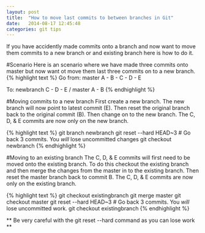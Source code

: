 ```yaml
---
layout: post
title:  "How to move last commits to between branches in Git"
date:   2014-08-17 12:45:48
categories: git tips
---
```


If you have accidently made commits onto a branch and now want to move them commits to a new branch or and existing branch here is how to do it.

#Scenario
Here is an scenario where we have made three commits onto master but now want ot move them last three commits on to a new branch.
{% highlight text %}
Go from:
master A - B - C - D - E

To:
newbranch      C - D - E
             /
master A - B
{% endhighlight %}


#Moving commits to a new branch
First create a new branch. The new branch will now point to latest commit (E). Then reset the original branch back to the original commit (B). Then change on to the new branch. The C, D, & E commits are now only on the new branch.

{% highlight text %}
git branch newbranch
git reset --hard HEAD~3 # Go back 3 commits. You *will* lose uncommitted changes
git checkout newbranch
{% endhighlight %}


#Moving to an existing branch
The C, D, & E commits will first need to be moved onto the existing branch. To do this checkout the existing branch and then merge the changes from the master in to the existing branch. Then reset the master branch back to commit B. The C, D, & E commits are now only on the existing branch.

{% highlight text %}
git checkout existingbranch
git merge master
git checkout master
git reset --hard HEAD~3 # Go back 3 commits. You *will* lose uncommitted work.
git checkout existingbranch
{% endhighlight %}


** Be very careful with the git reset --hard command as you can lose work **